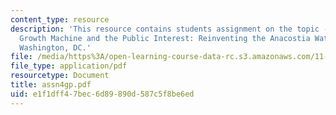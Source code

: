 ```yaml
---
content_type: resource
description: 'This resource contains students assignment on the topic - Case 3: The
  Growth Machine and the Public Interest: Reinventing the Anacostia Waterfront in
  Washington, DC.'
file: /media/https%3A/open-learning-course-data-rc.s3.amazonaws.com/11-201-gateway-planning-action-fall-2005/e1f1dff47bec6d89890d587c5f8be6ed_assn4gp.pdf
file_type: application/pdf
resourcetype: Document
title: assn4gp.pdf
uid: e1f1dff4-7bec-6d89-890d-587c5f8be6ed
---
```

